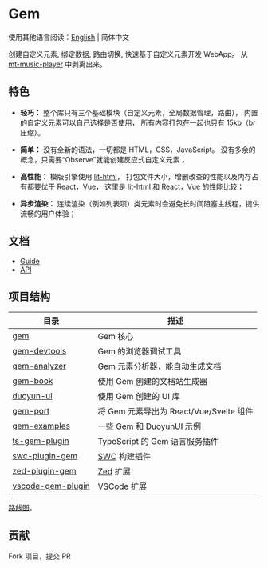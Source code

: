 # Gem

使用其他语言阅读：[English](./README.md) | 简体中文

创建自定义元素, 绑定数据, 路由切换, 快速基于自定义元素开发 WebApp。
从 [mt-music-player](https://github.com/mantou132/mt-music-player) 中剥离出来。

## 特色

- **轻巧：**
  整个库只有三个基础模块（自定义元素，全局数据管理，路由），
  内置的自定义元素可以自己选择是否使用，
  所有内容打包在一起也只有 15kb（br 压缩）。

- **简单：**
  没有全新的语法，一切都是 HTML，CSS，JavaScript。
  没有多余的概念，只需要“Observe”就能创建反应式自定义元素；

- **高性能：**
  模版引擎使用 [lit-html](https://github.com/Polymer/lit-html)，
  打包文件大小，增删改查的性能以及内存占有都要优于 React，Vue，
  [这里](https://rawgit.com/krausest/js-framework-benchmark/master/webdriver-ts-results/table.html)是 lit-html 和 React，Vue 的性能比较；

- **异步渲染：**
  连续渲染（例如列表项）类元素时会避免长时间阻塞主线程，提供流畅的用户体验；

## 文档

- [Guide](https://gemjs.org/guide/)
- [API](https://gemjs.org/api/)

## 项目结构

| 目录                                            | 描述                                                |
| ----------------------------------------------- | --------------------------------------------------- |
| [gem](packages/gem)                             | Gem 核心                                            |
| [gem-devtools](packages/gem-devtools)           | Gem 的浏览器调试工具                                |
| [gem-analyzer](packages/gem-analyzer)           | Gem 元素分析器，能自动生成文档                      |
| [gem-book](packages/gem-book)                   | 使用 Gem 创建的文档站生成器                         |
| [duoyun-ui](packages/duoyun-ui)                 | 使用 Gem 创建的 UI 库                               |
| [gem-port](packages/gem-port)                   | 将 Gem 元素导出为 React/Vue/Svelte 组件             |
| [gem-examples](packages/gem-examples)           | 一些 Gem 和 DuoyunUI 示例                           |
| [ts-gem-plugin](packages/ts-gem-plugin)         | TypeScript 的 Gem 语言服务插件                      |
| [swc-plugin-gem](crates/swc-plugin-gem)         | [SWC](https://swc.rs/) 构建插件                     |
| [zed-plugin-gem](crates/zed-plugin-gem)         | [Zed](https://zed.dev/) 扩展                        |
| [vscode-gem-plugin](packages/vscode-gem-plugin) | VSCode [扩展](https://zed.dev/extensions?query=gem) |

[路线图](https://mm.tt/app/map/3412316197?t=TGs84FRcwQ)。

## 贡献

Fork 项目，提交 PR
